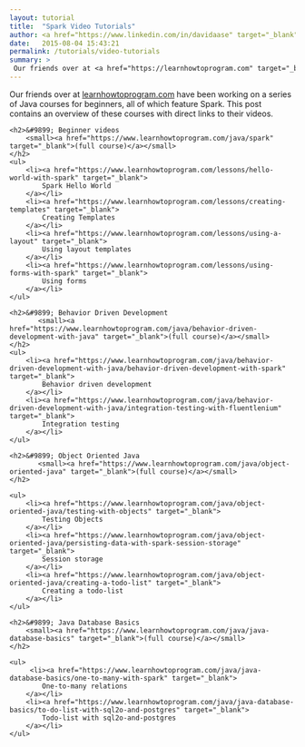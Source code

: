 ```yaml
---
layout: tutorial
title:  "Spark Video Tutorials"
author: <a href="https://www.linkedin.com/in/davidaase" target="_blank">David Åse</a>
date:   2015-08-04 15:43:21
permalink: /tutorials/video-tutorials
summary: >
 Our friends over at <a href="https://learnhowtoprogram.com" target="_blank">learnhowtoprogram.com</a> have been working on a series of Java courses for beginners, all of which feature Spark. This post contains an overview of these courses with direct links to their videos.
---
```


Our friends over at <a href="https://www.learnhowtoprogram.com/courses" target="_blank">learnhowtoprogram.com</a> have been working on a series of Java courses for beginners, all of which feature Spark. This post contains an overview of these courses with direct links to their videos.
 
<section id="video-tuts">
  
    <h2>&#9899; Beginner videos 
        <small><a href="https://www.learnhowtoprogram.com/java/spark" target="_blank">(full course)</a></small>
    </h2>
    <ul>
        <li><a href="https://www.learnhowtoprogram.com/lessons/hello-world-with-spark" target="_blank">
            Spark Hello World
        </a></li>
        <li><a href="https://www.learnhowtoprogram.com/lessons/creating-templates" target="_blank">
            Creating Templates
        </a></li>
        <li><a href="https://www.learnhowtoprogram.com/lessons/using-a-layout" target="_blank">
            Using layout templates
        </a></li>
        <li><a href="https://www.learnhowtoprogram.com/lessons/using-forms-with-spark" target="_blank">
            Using forms
        </a></li>
    </ul>

    <h2>&#9899; Behavior Driven Development 
           <small><a href="https://www.learnhowtoprogram.com/java/behavior-driven-development-with-java" target="_blank">(full course)</a></small>
    </h2>
    <ul>
        <li><a href="https://www.learnhowtoprogram.com/java/behavior-driven-development-with-java/behavior-driven-development-with-spark" target="_blank">
            Behavior driven development
        </a></li>
        <li><a href="https://www.learnhowtoprogram.com/java/behavior-driven-development-with-java/integration-testing-with-fluentlenium" target="_blank">
            Integration testing
        </a></li>
    </ul>

    <h2>&#9899; Object Oriented Java 
           <small><a href="https://www.learnhowtoprogram.com/java/object-oriented-java" target="_blank">(full course)</a></small>
    </h2>
    
    <ul>
        <li><a href="https://www.learnhowtoprogram.com/java/object-oriented-java/testing-with-objects" target="_blank">
            Testing Objects
        </a></li>
        <li><a href="https://www.learnhowtoprogram.com/java/object-oriented-java/persisting-data-with-spark-session-storage" target="_blank">
            Session storage
        </a></li>
        <li><a href="https://www.learnhowtoprogram.com/java/object-oriented-java/creating-a-todo-list" target="_blank">
            Creating a todo-list
        </a></li>
    </ul>

    <h2>&#9899; Java Database Basics
        <small><a href="https://www.learnhowtoprogram.com/java/java-database-basics" target="_blank">(full course)</a></small>
    </h2>
    
    <ul>
         <li><a href="https://www.learnhowtoprogram.com/java/java-database-basics/one-to-many-with-spark" target="_blank">
            One-to-many relations
        </a></li>
        <li><a href="https://www.learnhowtoprogram.com/java/java-database-basics/to-do-list-with-sql2o-and-postgres" target="_blank">
            Todo-list with sql2o-and-postgres
        </a></li>
    </ul>
    
</section>
